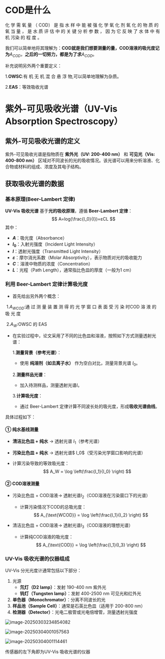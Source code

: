 # COD是什么

化 学 需 氧 量 （ COD） 是 指 水 样 中 能 被 强 化 学 氧 化 剂 氧 化 的 物 质 的氧 当 量 ， 是 水 质 评 估 中 的 关 键 分 析 参 数 ， 因 为 它 反 映 了 水 体 中 有 机 污染 的 程 度 。

我们可以简单地将其理解为：**COD就是我们想要测量的量，COD溶液的吸光度记为**$A_{COD}$，**之后的一切努力，都是为了求**$A_{COD}$。

补充说明另外两个重要定义：

1.**OWSC**:有 机 无 机 混 合 悬 浮 物,可以简单地理解为杂质。

2.**EAS**：等效吸收光谱

# 紫外-可见吸收光谱（UV-Vis Absorption Spectroscopy）

## 紫外-可见吸收光谱的定义

紫外-可见吸收光谱是指物质在 **紫外光（UV: 200-400 nm）** 和 **可见光（Vis: 400-800 nm）** 区域对不同波长的光的吸收情况。该光谱可以用来分析溶液、化合物或材料的组成、浓度及其电子结构。

## 获取吸收光谱的数据

### 基本原理(Beer-Lambert 定律)

**UV-Vis 吸收光谱** 基于**光的吸收原理**，遵循 **Beer-Lambert 定律**：
$$
A=log⁡(\frac{I_0}{I})=εCL
$$
其中：

- **$A$**：吸光度（Absorbance）
- **$I_0$**：入射光强度（Incident Light Intensity）
- **$I$**：透射光强度（Transmitted Light Intensity）
- **$ε$**：摩尔消光系数（Molar Absorptivity），表示物质对光的吸收能力
- **$C$**：溶液中物质的浓度（Concentration）
- **$L$**：光程（Path Length），通常指比色皿的厚度（一般为1 cm）

### 利用 **Beer-Lambert 定律**计算吸光度

- 首先给出另外两个概念：

​	1.$A_{WCOD}$:通 过 测 量 装 置 测 得 的 光 学 窗 口 表 面 受 污 染 时COD 溶 液 的 吸 光 度

​	2.$A_W$:OWSC 的 EAS

- 在实验过程中，论文采用了不同的比色皿和溶液，按照如下方式测量透射光谱：

  1.**测量背景（参考光谱）**：

  - 使用 **纯溶剂（如去离子水）** 作为空白对比，测量背景光谱 $I_0$。

  2.**测量样品光谱**：

  - 加入待测样品，测量透射光谱$I$。

  3.**计算吸光度**：

  - 通过 Beer-Lambert 定律计算不同波长处的吸光度，形成**吸收光谱曲线**。

具体过程如下：

#### **① 纯水基线测量**

- **清洁比色皿 + 纯水** → 透射光谱 $I_1$（参考光谱）

- **污染比色皿 + 纯水** → 透射光谱$ I_0$（受污染光学窗口影响的光谱）

- 计算污染导致的等效吸光度：
  $$
  A_W = \log \left(\frac{I_1}{I_0} \right)
  $$

#### **② COD溶液测量**

- 污染比色皿 + COD溶液→ 透射光谱$I_2$（COD溶液在污染窗口下的光谱）

  - 计算污染情况下COD的总吸光度：
    $$
    A_{\text{WCOD}} = \log \left(\frac{I_1}{I_2} \right)
    $$

- 清洁比色皿 + COD溶液→ 透射光谱$I_3$（COD溶液的理想光谱）

  - 计算纯COD溶液的吸光度： 
    $$
    A_{\text{COD}} = \log \left(\frac{I_1}{I_3} \right)
    $$
    

### UV-Vis 吸收光谱的仪器组成

UV-Vis 分光光度计通常包括以下部分：

1. 光源
   - **氘灯（D2 lamp）**：发射 190-400 nm 紫外光
   - **钨灯（Tungsten lamp）**：发射 400-2500 nm 可见光和红外光
2. **单色器（Monochromator）**：分离不同波长的光
3. **样品池（Sample Cell）**：通常是石英比色皿（适用于 200-800 nm）
4. **检测器（Detector）**：光电二极管或光电倍增管，测量透射光强度

![image-20250303234854082](https://cdn.jsdelivr.net/gh/xixiluyaoyao/Smart-COD-learning-and-creating/202503040011582.png)

![image-20250304001057563](https://cdn.jsdelivr.net/gh/xixiluyaoyao/Smart-COD-learning-and-creating/202503040010664.png)

![image-20250304001114461](https://cdn.jsdelivr.net/gh/xixiluyaoyao/Smart-COD-learning-and-creating/202503040011569.png)

传感器的左下角即为UV-Vis 吸收光谱的仪器
